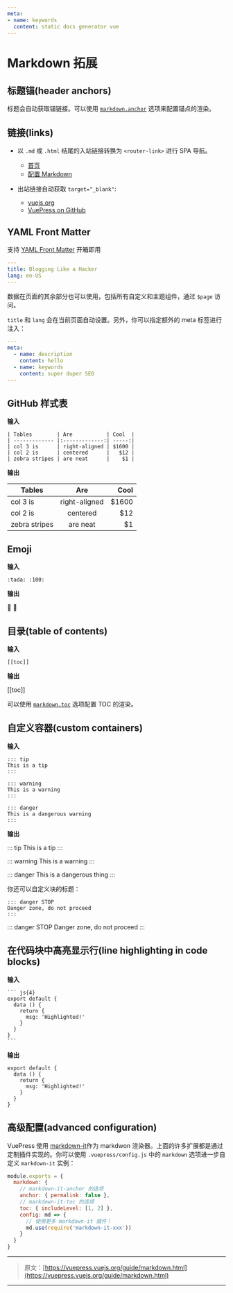 ```yaml
---
meta:
- name: keywords
  content: static docs generator vue
---
```


# Markdown 拓展

## 标题锚(header anchors)

标题会自动获取锚链接。可以使用 [`markdown.anchor`](../config/#markdownanchor)  选项来配置锚点的渲染。

## 链接(links)

- 以 `.md` 或 `.html` 结尾的入站链接转换为 `<router-link>` 进行 SPA 导航。

  - [首页](/)
  - [配置 Markdown](../config/#markdown)

- 出站链接自动获取 `target="_blank"`:

  - [vuejs.org](https://vuejs.org)
  - [VuePress on GitHub](https://github.com/vuejs/vuepress)

## YAML Front Matter

支持 [YAML Front Matter](https://jekyllrb.com/docs/frontmatter/) 开箱即用

``` yaml
---
title: Blogging Like a Hacker
lang: en-US
---
```

数据在页面的其余部分也可以使用，包括所有自定义和主题组件，通过 `$page` 访问。

`title` 和 `lang` 会在当前页面自动设置。另外，你可以指定额外的 meta 标签进行注入：

``` yaml
---
meta:
  - name: description
    content: hello
  - name: keywords
    content: super duper SEO
---
```

## GitHub 样式表

**输入**

```
| Tables        | Are           | Cool  |
| ------------- |:-------------:| -----:|
| col 3 is      | right-aligned | $1600 |
| col 2 is      | centered      |   $12 |
| zebra stripes | are neat      |    $1 |
```

**输出**

| Tables        | Are           | Cool  |
| ------------- |:-------------:| -----:|
| col 3 is      | right-aligned | $1600 |
| col 2 is      | centered      |   $12 |
| zebra stripes | are neat      |    $1 |

## Emoji

**输入**

```
:tada: :100:
```

**输出**

:tada: :100:

## 目录(table of contents)

**输入**

```
[[toc]]
```

**输出**

[[toc]]

可以使用 [`markdown.toc`](../config/#markdowntoc) 选项配置 TOC 的渲染。

## 自定义容器(custom containers)

**输入**

```
::: tip
This is a tip
:::

::: warning
This is a warning
:::

::: danger
This is a dangerous warning
:::
```

**输出**

::: tip
This is a tip
:::

::: warning
This is a warning
:::

::: danger
This is a dangerous thing
:::

你还可以自定义块的标题：

```
::: danger STOP
Danger zone, do not proceed
:::
```

::: danger STOP
Danger zone, do not proceed
:::

## 在代码块中高亮显示行(line highlighting in code blocks)

**输入**

````
``` js{4}
export default {
  data () {
    return {
      msg: 'Highlighted!'
    }
  }
}
```
````

**输出**

``` js{4}
export default {
  data () {
    return {
      msg: 'Highlighted!'
    }
  }
}
```

## 高级配置(advanced configuration)

VuePress 使用 [markdown-it](https://github.com/markdown-it/markdown-it)作为 markdwon 渲染器。上面的许多扩展都是通过定制插件实现的。你可以使用 `.vuepress/config.js` 中的 `markdown` 选项进一步自定义 `markdown-it` 实例：

``` js
module.exports = {
  markdown: {
    // markdown-it-anchor 的选项
    anchor: { permalink: false },
    // markdown-it-toc 的选项
    toc: { includeLevel: [1, 2] },
    config: md => {
      // 使用更多 markdown-it 插件！
      md.use(require('markdown-it-xxx'))
    }
  }
}
```

***

> 原文：[https://vuepress.vuejs.org/guide/markdown.html](https://vuepress.vuejs.org/guide/markdown.html)

***
